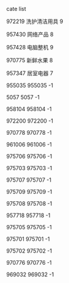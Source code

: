 cate list

972219 洗护清洁用具 9

957430 网络产品 8

957428 电脑整机 9

970775 新鲜水果 8

957347 居室电器 7

955035 955035 -1

5057 5057 -1

958104 958104 -1

972200 972200 -1

970778 970778 -1

961006 961006 -1

975706 975706 -1

975703 975703 -1

975707 975707 -1

975709 975709 -1

975708 975708 -1

957718 957718 -1

975705 975705 -1

975701 975701 -1

975702 975702 -1

970776 970776 -1

969032 969032 -1


